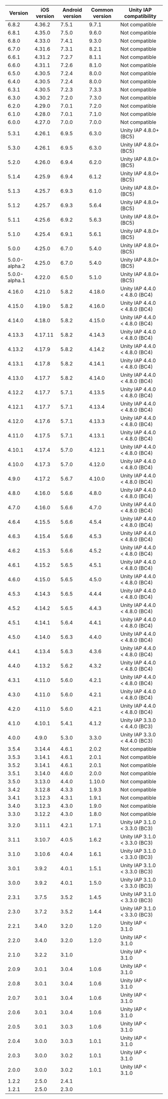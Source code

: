 | Version       | iOS version | Android version | Common version | Unity IAP compatibility       |
| ------------- | ----------- | --------------- | -------------- | ----------------------------- |
| 6.8.2 | 4.36.2 | 7.5.1 | 9.7.1 | Not compatible |
| 6.8.1 | 4.35.0 | 7.5.0 | 9.6.0 | Not compatible |
| 6.8.0 | 4.33.0 | 7.4.1 | 9.3.0 | Not compatible |
| 6.7.0 | 4.31.6 | 7.3.1 | 8.2.1 | Not compatible |
| 6.6.1 | 4.31.2 | 7.2.7 | 8.1.1 | Not compatible |
| 6.6.0 | 4.31.1 | 7.2.6 | 8.1.0 | Not compatible |
| 6.5.0 | 4.30.5 | 7.2.4 | 8.0.0 | Not compatible |
| 6.4.0 | 4.30.5 | 7.2.4 | 8.0.0 | Not compatible |
| 6.3.1 | 4.30.5 | 7.2.3 | 7.3.3 | Not compatible |
| 6.3.0 | 4.30.2 | 7.2.0 | 7.3.0 | Not compatible |
| 6.2.0 | 4.29.0 | 7.0.1 | 7.2.0 | Not compatible |
| 6.1.0 | 4.28.0 | 7.0.1 | 7.1.0 | Not compatible |
| 6.0.0         | 4.27.0      | 7.0.0           | 7.0.0          | Not compatible                |
| 5.3.1         | 4.26.1      | 6.9.5           | 6.3.0          | Unity IAP 4.8.0+ (BC5)        |
| 5.3.0         | 4.26.1      | 6.9.5           | 6.3.0          | Unity IAP 4.8.0+ (BC5)        |
| 5.2.0         | 4.26.0      | 6.9.4           | 6.2.0          | Unity IAP 4.8.0+ (BC5)        |
| 5.1.4         | 4.25.9      | 6.9.4           | 6.1.2          | Unity IAP 4.8.0+ (BC5)        |
| 5.1.3         | 4.25.7      | 6.9.3           | 6.1.0          | Unity IAP 4.8.0+ (BC5)        |
| 5.1.2         | 4.25.7      | 6.9.3           | 5.6.4          | Unity IAP 4.8.0+ (BC5)        |
| 5.1.1         | 4.25.6      | 6.9.2           | 5.6.3          | Unity IAP 4.8.0+ (BC5)        |
| 5.1.0         | 4.25.4      | 6.9.1           | 5.6.1          | Unity IAP 4.8.0+ (BC5)        |
| 5.0.0         | 4.25.0      | 6.7.0           | 5.4.0          | Unity IAP 4.8.0+ (BC5)        |
| 5.0.0-alpha.2 | 4.25.0      | 6.7.0           | 5.4.0          | Unity IAP 4.8.0+ (BC5)        |
| 5.0.0-alpha.1 | 4.22.0      | 6.5.0           | 5.1.0          | Unity IAP 4.8.0+ (BC5)        |
| 4.16.0        | 4.21.0      | 5.8.2           | 4.18.0         | Unity IAP 4.4.0 < 4.8.0 (BC4) |
| 4.15.0        | 4.19.0      | 5.8.2           | 4.16.0         | Unity IAP 4.4.0 < 4.8.0 (BC4) |
| 4.14.0        | 4.18.0      | 5.8.2           | 4.15.0         | Unity IAP 4.4.0 < 4.8.0 (BC4) |
| 4.13.3        | 4.17.11     | 5.8.2           | 4.14.3         | Unity IAP 4.4.0 < 4.8.0 (BC4) |
| 4.13.2        | 4.17.9      | 5.8.2           | 4.14.2         | Unity IAP 4.4.0 < 4.8.0 (BC4) |
| 4.13.1        | 4.17.8      | 5.8.2           | 4.14.1         | Unity IAP 4.4.0 < 4.8.0 (BC4) |
| 4.13.0        | 4.17.7      | 5.8.2           | 4.14.0         | Unity IAP 4.4.0 < 4.8.0 (BC4) |
| 4.12.2        | 4.17.7      | 5.7.1           | 4.13.5         | Unity IAP 4.4.0 < 4.8.0 (BC4) |
| 4.12.1        | 4.17.7      | 5.7.1           | 4.13.4         | Unity IAP 4.4.0 < 4.8.0 (BC4) |
| 4.12.0        | 4.17.6      | 5.7.1           | 4.13.3         | Unity IAP 4.4.0 < 4.8.0 (BC4) |
| 4.11.0        | 4.17.5      | 5.7.1           | 4.13.1         | Unity IAP 4.4.0 < 4.8.0 (BC4) |
| 4.10.1        | 4.17.4      | 5.7.0           | 4.12.1         | Unity IAP 4.4.0 < 4.8.0 (BC4) |
| 4.10.0        | 4.17.3      | 5.7.0           | 4.12.0         | Unity IAP 4.4.0 < 4.8.0 (BC4) |
| 4.9.0         | 4.17.2      | 5.6.7           | 4.10.0         | Unity IAP 4.4.0 < 4.8.0 (BC4) |
| 4.8.0         | 4.16.0      | 5.6.6           | 4.8.0          | Unity IAP 4.4.0 < 4.8.0 (BC4) |
| 4.7.0         | 4.16.0      | 5.6.6           | 4.7.0          | Unity IAP 4.4.0 < 4.8.0 (BC4) |
| 4.6.4         | 4.15.5      | 5.6.6           | 4.5.4          | Unity IAP 4.4.0 < 4.8.0 (BC4) |
| 4.6.3         | 4.15.4      | 5.6.6           | 4.5.3          | Unity IAP 4.4.0 < 4.8.0 (BC4) |
| 4.6.2         | 4.15.3      | 5.6.6           | 4.5.2          | Unity IAP 4.4.0 < 4.8.0 (BC4) |
| 4.6.1         | 4.15.2      | 5.6.5           | 4.5.1          | Unity IAP 4.4.0 < 4.8.0 (BC4) |
| 4.6.0         | 4.15.0      | 5.6.5           | 4.5.0          | Unity IAP 4.4.0 < 4.8.0 (BC4) |
| 4.5.3         | 4.14.3      | 5.6.5           | 4.4.4          | Unity IAP 4.4.0 < 4.8.0 (BC4) |
| 4.5.2         | 4.14.2      | 5.6.5           | 4.4.3          | Unity IAP 4.4.0 < 4.8.0 (BC4) |
| 4.5.1         | 4.14.1      | 5.6.4           | 4.4.1          | Unity IAP 4.4.0 < 4.8.0 (BC4) |
| 4.5.0         | 4.14.0      | 5.6.3           | 4.4.0          | Unity IAP 4.4.0 < 4.8.0 (BC4) |
| 4.4.1         | 4.13.4      | 5.6.3           | 4.3.6          | Unity IAP 4.4.0 < 4.8.0 (BC4) |
| 4.4.0         | 4.13.2      | 5.6.2           | 4.3.2          | Unity IAP 4.4.0 < 4.8.0 (BC4) |
| 4.3.1         | 4.11.0      | 5.6.0           | 4.2.1          | Unity IAP 4.4.0 < 4.8.0 (BC4) |
| 4.3.0         | 4.11.0      | 5.6.0           | 4.2.1          | Unity IAP 4.4.0 < 4.8.0 (BC4) |
| 4.2.0         | 4.11.0      | 5.6.0           | 4.2.1          | Unity IAP 4.4.0 < 4.8.0 (BC4) |
| 4.1.0         | 4.10.1      | 5.4.1           | 4.1.2          | Unity IAP 3.3.0 < 4.4.0 (BC3) |
| 4.0.0         | 4.9.0       | 5.3.0           | 3.3.0          | Unity IAP 3.3.0 < 4.4.0 (BC3) |
| 3.5.4         | 3.14.4      | 4.6.1           | 2.0.2          | Not compatible                |
| 3.5.3         | 3.14.1      | 4.6.1           | 2.0.1          | Not compatible                |
| 3.5.2         | 3.14.1      | 4.6.1           | 2.0.1          | Not compatible                |
| 3.5.1         | 3.14.0      | 4.6.0           | 2.0.0          | Not compatible                |
| 3.5.0         | 3.13.0      | 4.4.0           | 1.10.0         | Not compatible                |
| 3.4.2         | 3.12.8      | 4.3.3           | 1.9.3          | Not compatible                |
| 3.4.1         | 3.12.3      | 4.3.1           | 1.9.1          | Not compatible                |
| 3.4.0         | 3.12.3      | 4.3.0           | 1.9.0          | Not compatible                |
| 3.3.0         | 3.12.2      | 4.3.0           | 1.8.0          | Not compatible                |
| 3.2.0         | 3.11.1      | 4.2.1           | 1.7.1          | Unity IAP 3.1.0 < 3.3.0 (BC3) |
| 3.1.1         | 3.10.7      | 4.0.5           | 1.6.2          | Unity IAP 3.1.0 < 3.3.0 (BC3) |
| 3.1.0         | 3.10.6      | 4.0.4           | 1.6.1          | Unity IAP 3.1.0 < 3.3.0 (BC3) |
| 3.0.1         | 3.9.2       | 4.0.1           | 1.5.1          | Unity IAP 3.1.0 < 3.3.0 (BC3) |
| 3.0.0         | 3.9.2       | 4.0.1           | 1.5.0          | Unity IAP 3.1.0 < 3.3.0 (BC3) |
| 2.3.1         | 3.7.5       | 3.5.2           | 1.4.5          | Unity IAP 3.1.0 < 3.3.0 (BC3) |
| 2.3.0         | 3.7.2       | 3.5.2           | 1.4.4          | Unity IAP 3.1.0 < 3.3.0 (BC3) |
| 2.2.1         | 3.4.0       | 3.2.0           | 1.2.0          | Unity IAP < 3.1.0             |
| 2.2.0         | 3.4.0       | 3.2.0           | 1.2.0          | Unity IAP < 3.1.0             |
| 2.1.0         | 3.2.2       | 3.1.0           |                | Unity IAP < 3.1.0             |
| 2.0.9         | 3.0.1       | 3.0.4           | 1.0.6          | Unity IAP < 3.1.0             |
| 2.0.8         | 3.0.1       | 3.0.4           | 1.0.6          | Unity IAP < 3.1.0             |
| 2.0.7         | 3.0.1       | 3.0.4           | 1.0.6          | Unity IAP < 3.1.0             |
| 2.0.6         | 3.0.1       | 3.0.4           | 1.0.6          | Unity IAP < 3.1.0             |
| 2.0.5         | 3.0.1       | 3.0.3           | 1.0.6          | Unity IAP < 3.1.0             |
| 2.0.4         | 3.0.0       | 3.0.3           | 1.0.1          | Unity IAP < 3.1.0             |
| 2.0.3         | 3.0.0       | 3.0.2           | 1.0.1          | Unity IAP < 3.1.0             |
| 2.0.0         | 3.0.0       | 3.0.2           | 1.0.1          | Unity IAP < 3.1.0             |
| 1.2.2         | 2.5.0       | 2.4.1           |                |                               |
| 1.2.1         | 2.5.0       | 2.3.0           |                |                               |

